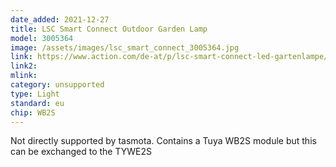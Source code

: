 ```yaml
---
date_added: 2021-12-27
title: LSC Smart Connect Outdoor Garden Lamp
model: 3005364
image: /assets/images/lsc_smart_connect_3005364.jpg
link: https://www.action.com/de-at/p/lsc-smart-connect-led-gartenlampe/
link2: 
mlink: 
category: unsupported
type: Light
standard: eu
chip: WB2S
---
```

Not directly supported by tasmota. Contains a Tuya WB2S module but this can be exchanged to the TYWE2S